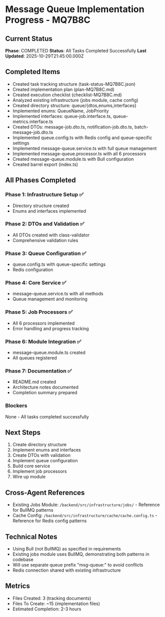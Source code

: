 # Message Queue Implementation Progress - MQ7B8C

## Current Status
**Phase**: COMPLETED
**Status**: All Tasks Completed Successfully
**Last Updated**: 2025-10-29T21:45:00.000Z

## Completed Items
- Created task tracking structure (task-status-MQ7B8C.json)
- Created implementation plan (plan-MQ7B8C.md)
- Created execution checklist (checklist-MQ7B8C.md)
- Analyzed existing infrastructure (jobs module, cache config)
- Created directory structure: queue/{dtos,enums,interfaces}
- Implemented enums: QueueName, JobPriority
- Implemented interfaces: queue-job.interface.ts, queue-metrics.interface.ts
- Created DTOs: message-job.dto.ts, notification-job.dto.ts, batch-message-job.dto.ts
- Implemented queue.config.ts with Redis config and queue-specific settings
- Implemented message-queue.service.ts with full queue management
- Implemented message-queue.processor.ts with all 6 processors
- Created message-queue.module.ts with Bull configuration
- Created barrel export (index.ts)

## All Phases Completed

### Phase 1: Infrastructure Setup ✅
- Directory structure created
- Enums and interfaces implemented

### Phase 2: DTOs and Validation ✅
- All DTOs created with class-validator
- Comprehensive validation rules

### Phase 3: Queue Configuration ✅
- queue.config.ts with queue-specific settings
- Redis configuration

### Phase 4: Core Service ✅
- message-queue.service.ts with all methods
- Queue management and monitoring

### Phase 5: Job Processors ✅
- All 6 processors implemented
- Error handling and progress tracking

### Phase 6: Module Integration ✅
- message-queue.module.ts created
- All queues registered

### Phase 7: Documentation ✅
- README.md created
- Architecture notes documented
- Completion summary prepared

### Blockers
None - All tasks completed successfully

## Next Steps
1. Create directory structure
2. Implement enums and interfaces
3. Create DTOs with validation
4. Implement queue configuration
5. Build core service
6. Implement job processors
7. Wire up module

## Cross-Agent References
- Existing Jobs Module: `/backend/src/infrastructure/jobs/` - Reference for BullMQ patterns
- Cache Config: `/backend/src/infrastructure/cache/cache.config.ts` - Reference for Redis config patterns

## Technical Notes
- Using Bull (not BullMQ) as specified in requirements
- Existing jobs module uses BullMQ, demonstrating both patterns in codebase
- Will use separate queue prefix "msg-queue:" to avoid conflicts
- Redis connection shared with existing infrastructure

## Metrics
- Files Created: 3 (tracking documents)
- Files To Create: ~15 (implementation files)
- Estimated Completion: 2-3 hours
